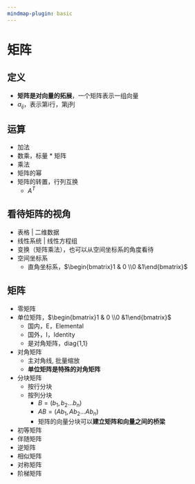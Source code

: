 ```yaml
---
mindmap-plugin: basic
---
```


# 矩阵

## 定义
- **矩阵是对向量的拓展**，一个矩阵表示一组向量
- $a_{ij}$，表示第i行，第j列

## 运算
- 加法
- 数乘，标量 * 矩阵
- 乘法
- 矩阵的幂
- 矩阵的转置，行列互换
    - $A^T$
## 看待矩阵的视角
- 表格 | 二维数据
- 线性系统 | 线性方程组
- 变换（矩阵乘法），也可以从空间坐标系的角度看待
- 空间坐标系
    - 直角坐标系，$\begin{bmatrix}1 & 0 \\0 &1\end{bmatrix}$

## 矩阵
- 零矩阵
- 单位矩阵，$\begin{bmatrix}1 & 0 \\0 &1\end{bmatrix}$
    - 国内，E，Elemental
    - 国外，I，Identity
    - 是对角矩阵，diag{1,1}
- 对角矩阵
	- 主对角线, 批量缩放
	- **单位矩阵是特殊的对角矩阵**
- 分块矩阵
    - 按行分块
    - 按列分块
        - $B = (b_1, b_2 ... b_n)$
        - $AB = (Ab_1, Ab_2 ... Ab_n)$
        - 矩阵的向量分块可以**建立矩阵和向量之间的桥梁**
- 初等矩阵
- 伴随矩阵
- 逆矩阵
- 相似矩阵
- 对称矩阵
- 阶梯矩阵